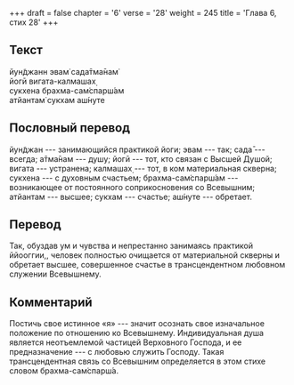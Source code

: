 +++
draft = false
chapter = '6'
verse = '28'
weight = 245
title = 'Глава 6, стих 28'
+++
## Текст

йун̃джанн эвам̇ сада̄тма̄нам̇  
йогӣ вигата-калмашах̣  
сукхена брахма-сам̇спарш́ам  
атйантам̇ сукхам аш́нуте

## Пословный перевод

йун̃джан --- занимающийся практикой йоги; эвам --- так; сада̄ --- всегда;
а̄тма̄нам --- душу; йогӣ --- тот, кто связан с Высшей Душой; вигата ---
устранена; калмашах̣ --- тот, в ком материальная скверна; сукхена --- с
духовным счастьем; брахма-сам̇спарш́ам --- возникающее от постоянного
соприкосновения со Всевышним; атйантам --- высшее; сукхам --- счастье;
аш́нуте --- обретает.

## Перевод

Так, обуздав ум и чувства и непрестанно занимаясь практикой ййооггии,,
человек полностью очищается от материальной скверны и обретает высшее,
совершенное счастье в трансцендентном любовном служении Всевышнему.

## Комментарий

Постичь свое истинное «я» --- значит осознать свое изначальное положение
по отношению ко Всевышнему. Индивидуальная душа является неотъемлемой
частицей Верховного Господа, и ее предназначение --- с любовью служить
Господу. Такая трансцендентная связь со Всевышним определяется в этом
стихе словом брахма-сам̇спарш́а.
